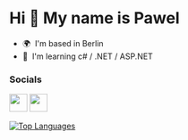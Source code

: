 Hi 👋 My name is Pawel
======================

* 🌍  I'm based in Berlin
* 🧠  I'm learning c# / .NET / ASP.NET


### Socials

<p align="left"> <a href="https://www.github.com/pawel-baran-se" target="_blank" rel="noreferrer"><img src="https://raw.githubusercontent.com/danielcranney/readme-generator/main/public/icons/socials/github.svg" width="32" height="32" /></a> <a href="https://www.linkedin.com/in/pawel-baran-engineering/" target="_blank" rel="noreferrer"><img src="https://raw.githubusercontent.com/danielcranney/readme-generator/main/public/icons/socials/linkedin.svg" width="32" height="32" /></a></p>




<a href="https://github.com/pawel-baran-se" align="left"><img src="https://github-readme-stats.vercel.app/api/top-langs/?username=pawel-baran-se&langs_count=10&title_color=0891b2&text_color=ffffff&icon_color=0891b2&bg_color=1c1917&hide_border=true&locale=en&custom_title=Top%20%Languages" alt="Top Languages" /></a>
